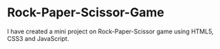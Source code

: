 # Rock-Paper-Scissor-Game
I have created a mini project on Rock-Paper-Scissor game using HTML5, CSS3 and JavaScript.
